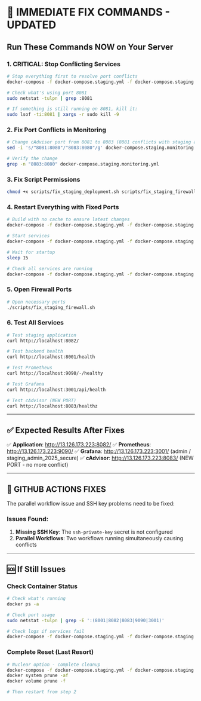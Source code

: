 # 🚨 IMMEDIATE FIX COMMANDS - UPDATED

## **Run These Commands NOW on Your Server**

### **1. CRITICAL: Stop Conflicting Services**
```bash
# Stop everything first to resolve port conflicts
docker-compose -f docker-compose.staging.yml -f docker-compose.staging.monitoring.yml down --remove-orphans

# Check what's using port 8081
sudo netstat -tulpn | grep :8081

# If something is still running on 8081, kill it:
sudo lsof -ti:8081 | xargs -r sudo kill -9
```

### **2. Fix Port Conflicts in Monitoring**
```bash
# Change cAdvisor port from 8081 to 8083 (8081 conflicts with staging app)
sed -i 's/"8081:8080"/"8083:8080"/g' docker-compose.staging.monitoring.yml

# Verify the change
grep -n "8083:8080" docker-compose.staging.monitoring.yml
```

### **3. Fix Script Permissions**
```bash
chmod +x scripts/fix_staging_deployment.sh scripts/fix_staging_firewall.sh scripts/fix_job_timeout.py
```

### **4. Restart Everything with Fixed Ports**
```bash
# Build with no cache to ensure latest changes
docker-compose -f docker-compose.staging.yml -f docker-compose.staging.monitoring.yml --env-file .env.monitoring.staging build --no-cache

# Start services
docker-compose -f docker-compose.staging.yml -f docker-compose.staging.monitoring.yml --env-file .env.monitoring.staging up -d

# Wait for startup
sleep 15

# Check all services are running
docker-compose -f docker-compose.staging.yml -f docker-compose.staging.monitoring.yml ps
```

### **5. Open Firewall Ports**
```bash
# Open necessary ports
./scripts/fix_staging_firewall.sh
```

### **6. Test All Services**
```bash
# Test staging application
curl http://localhost:8082/

# Test backend health  
curl http://localhost:8001/health

# Test Prometheus
curl http://localhost:9090/-/healthy

# Test Grafana
curl http://localhost:3001/api/health

# Test cAdvisor (NEW PORT)
curl http://localhost:8083/healthz
```

---

## **✅ Expected Results After Fixes**

✅ **Application**: http://13.126.173.223:8082/
✅ **Prometheus**: http://13.126.173.223:9090/
✅ **Grafana**: http://13.126.173.223:3001/ (admin / staging_admin_2025_secure)
✅ **cAdvisor**: http://13.126.173.223:8083/ (NEW PORT - no more conflict)

---

## **🔧 GITHUB ACTIONS FIXES**

The parallel workflow issue and SSH key problems need to be fixed:

### **Issues Found:**
1. **Missing SSH Key**: The `ssh-private-key` secret is not configured
2. **Parallel Workflows**: Two workflows running simultaneously causing conflicts

---

## **🆘 If Still Issues**

### **Check Container Status**
```bash
# Check what's running
docker ps -a

# Check port usage
sudo netstat -tulpn | grep -E ':(8001|8082|8083|9090|3001)'

# Check logs if services fail
docker-compose -f docker-compose.staging.yml -f docker-compose.staging.monitoring.yml logs --tail=20
```

### **Complete Reset (Last Resort)**
```bash
# Nuclear option - complete cleanup
docker-compose -f docker-compose.staging.yml -f docker-compose.staging.monitoring.yml down --remove-orphans --volumes
docker system prune -af
docker volume prune -f

# Then restart from step 2
``` 